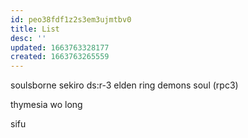 ```yaml
---
id: peo38fdf1z2s3em3ujmtbv0
title: List
desc: ''
updated: 1663763328177
created: 1663763265559
---
```


soulsborne
  sekiro
  ds:r-3
  elden ring
  demons soul (rpc3)

  thymesia
  wo long

  sifu